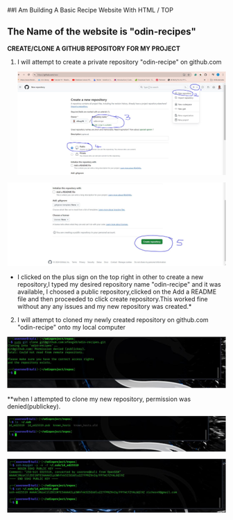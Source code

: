 ##I Am Building A Basic Recipe Website With HTML / TOP

## The Name of the website is "odin-recipes"



**CREATE/CLONE A GITHUB REPOSITORY FOR MY PROJECT**

1. I will attempt to create a private repository "odin-recipe" on github.com
   
   ![creating a new private repository in github](./recipes/images/git-repo-1.jpg)




![creating a new private repository in github](./recipes/images/git-repo-2.jpg) 

* I clicked on the plus sign on the top right in other to create a new repository,I typed my desired repository name "odin-recipe" and it was available, I choosed a public repository,clicked on the Add a README file and then proceeded to click create repository.This worked fine without any any issues and my new repository was created.*

2. I will attempt to cloned my newly created repository on github.com "odin-recipe" onto my local computer

![permission denied(publickey)](./recipes/images/ssh-key-permission-denied.jpg)

**when I attempted to clone my new repository, permission was denied(publickey).

![permission denied(publickey)](./recipes/images/check-pub-pri-key-present.jpg)


![permission denied(publickey)](./recipes/images/pub-key-pri-key.jpg)
